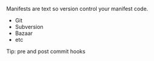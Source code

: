 Manifests are text so version control your manifest code.

* Git
* Subversion
* Bazaar
* etc

Tip: pre and post commit hooks

